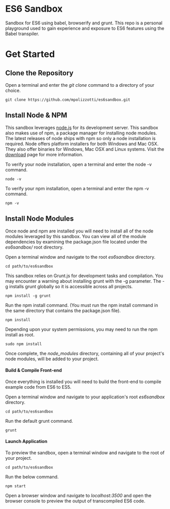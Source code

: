 # ES6 Sandbox
Sandbox for ES6 using babel, browserify and grunt. This repo is a personal playground used to gain experience and exposure to ES6 features using the Babel transpiler.

# Get Started
## Clone the Repository
Open a terminal and enter the *git clone* command to a directory of your choice.

    git clone https://github.com/mpolizzotti/es6sandbox.git

## Install Node & NPM
This sandbox leverages [node.js](http://nodejs.org/) for its development server. This sandbox also makes use of npm, a package manager for installing node modules. The latest releases of node ships with npm so only a node installation is required. Node offers platform installers for both Windows and Mac OSX. They also offer binaries for Windows, Mac OSX and Linux systems. Visit the [download](https://nodejs.org/en/download/) page for more information.

To verify your node installation, open a terminal and enter the node -v command.

    node -v

To verify your npm installation, open a terminal and enter the npm -v command.

    npm -v

## Install Node Modules
Once node and npm are installed you will need to install all of the node modules leveraged by this sandbox. You can view all of the module dependencies by examining the package.json file located under the *es6sandbox/* root directory.

Open a terminal window and navigate to the root *es6sandbox* directory.

    cd path/to/es6sandbox

This sandbox relies on Grunt.js for development tasks and compilation. You may encounter a warning about installing grunt with the -g parameter. The -g installs grunt globally so it is accessible across all projects.

    npm install -g grunt

Run the npm install command. (You must run the npm install command in the same directory that contains the package.json file).

    npm install

Depending upon your system permissions, you may need to run the npm install as root.

    sudo npm install

Once complete, the *node_modules* directory, containing all of your project's node modules, will be added to your project.

#### Build & Compile Front-end
Once everything is installed you will need to build the front-end to compile example code from ES6 to ES5.

Open a terminal window and navigate to your application's root *es6sandbox* directory.

    cd path/to/es6sandbox

Run the default grunt command.

    grunt

#### Launch Application
To preview the sandbox, open a terminal window and navigate to the root of your project.

    cd path/to/es6sandbox

Run the below command.

    npm start
    
Open a browser window and navigate to *localhost:3500* and open the browser console to preview the output of transcompiled ES6 code.
